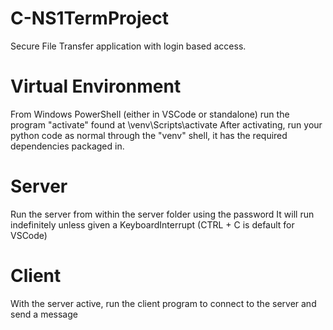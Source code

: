 # C-NS1TermProject
Secure File Transfer application with login based access.

# Virtual Environment
From Windows PowerShell (either in VSCode or standalone) run the program "activate" found at \\venv\Scripts\activate
After activating, run your python code as normal through the "venv" shell, it has the required dependencies packaged in.

# Server
Run the server from within the server folder using the password
It will run indefinitely unless given a KeyboardInterrupt (CTRL + C is default for VSCode)

# Client
With the server active, run the client program to connect to the server and send a message
